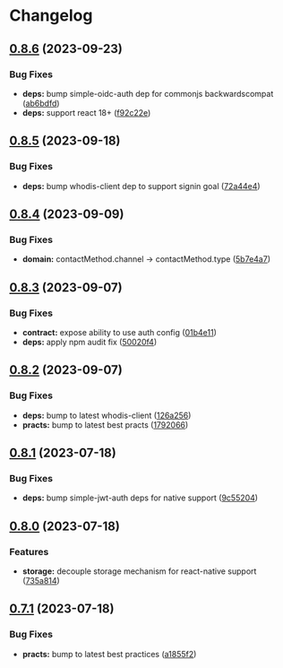 # Changelog

## [0.8.6](https://github.com/whodisio/whodis-react/compare/v0.8.5...v0.8.6) (2023-09-23)


### Bug Fixes

* **deps:** bump simple-oidc-auth dep for commonjs backwardscompat ([ab6bdfd](https://github.com/whodisio/whodis-react/commit/ab6bdfd5561b88db08a957ec0c32c964f4ab09d3))
* **deps:** support react 18+ ([f92c22e](https://github.com/whodisio/whodis-react/commit/f92c22e62dbb65f699e4253c15090a99e6530fa1))

## [0.8.5](https://github.com/whodisio/whodis-react/compare/v0.8.4...v0.8.5) (2023-09-18)


### Bug Fixes

* **deps:** bump whodis-client dep to support signin goal ([72a44e4](https://github.com/whodisio/whodis-react/commit/72a44e407f3bc3a3d6fd2a4867f6d39d208854a3))

## [0.8.4](https://github.com/whodisio/whodis-react/compare/v0.8.3...v0.8.4) (2023-09-09)


### Bug Fixes

* **domain:** contactMethod.channel -&gt; contactMethod.type ([5b7e4a7](https://github.com/whodisio/whodis-react/commit/5b7e4a7e335a570ded29c5f9679cc92156de2b44))

## [0.8.3](https://github.com/whodisio/whodis-react/compare/v0.8.2...v0.8.3) (2023-09-07)


### Bug Fixes

* **contract:** expose ability to use auth config ([01b4e11](https://github.com/whodisio/whodis-react/commit/01b4e112ad39512a039a599914fd9c4279378ad3))
* **deps:** apply npm audit fix ([50020f4](https://github.com/whodisio/whodis-react/commit/50020f4aecc09548d14d07dbcd3b3ae9920f0900))

## [0.8.2](https://github.com/whodisio/whodis-react/compare/v0.8.1...v0.8.2) (2023-09-07)


### Bug Fixes

* **deps:** bump to latest whodis-client ([126a256](https://github.com/whodisio/whodis-react/commit/126a256e55a996e3cfdea878fa18d77f56109038))
* **practs:** bump to latest best practs ([1792066](https://github.com/whodisio/whodis-react/commit/1792066cceaa0592805b2daffca05f119b29c6fa))

## [0.8.1](https://github.com/whodisio/whodis-react/compare/v0.8.0...v0.8.1) (2023-07-18)


### Bug Fixes

* **deps:** bump simple-jwt-auth deps for native support ([9c55204](https://github.com/whodisio/whodis-react/commit/9c552049167bc22deeeba75966f12b65402a8a0f))

## [0.8.0](https://github.com/whodisio/whodis-react/compare/v0.7.1...v0.8.0) (2023-07-18)


### Features

* **storage:** decouple storage mechanism for react-native support ([735a814](https://github.com/whodisio/whodis-react/commit/735a814e824cc2b198b4446f1bac4de02c28c36a))

## [0.7.1](https://github.com/whodisio/whodis-react/compare/v0.7.0...v0.7.1) (2023-07-18)


### Bug Fixes

* **practs:** bump to latest best practices ([a1855f2](https://github.com/whodisio/whodis-react/commit/a1855f20400ec3d161bac48c7de2d6949202f042))
